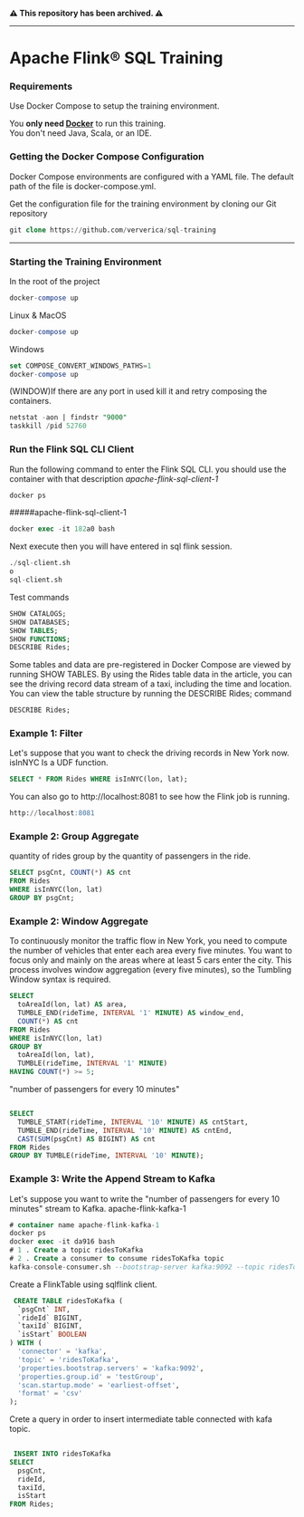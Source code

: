 **⚠️ This repository has been archived. ⚠️**

---

# Apache Flink® SQL Training

### Requirements

Use Docker Compose to setup the training environment.

You **only need [Docker](https://www.docker.com/)** to run this training. </br>
You don't need Java, Scala, or an IDE.

### Getting the Docker Compose Configuration
Docker Compose environments are configured with a YAML file. The default path of the file is docker-compose.yml.

Get the configuration file for the training environment by cloning our Git repository
```sql
git clone https://github.com/ververica/sql-training
```

----
### Starting the Training Environment
In the root of the project
```sql
docker-compose up
```

Linux & MacOS


```sql
docker-compose up
```

Windows

```sql
set COMPOSE_CONVERT_WINDOWS_PATHS=1
docker-compose up
```
(WINDOW)If there are any port in used kill it and retry composing the containers.
```sql
netstat -aon | findstr "9000"
taskkill /pid 52760
```

### Run the Flink SQL CLI Client
Run the following command to enter the Flink SQL CLI.
you should use the container with that description *apache-flink-sql-client-1*

```sql
docker ps
```
#####apache-flink-sql-client-1

```sql
docker exec -it 182a0 bash
```
Next execute then you will have entered in sql flink session.
```sql
./sql-client.sh
o 
sql-client.sh
```
Test commands
```sql
SHOW CATALOGS;
SHOW DATABASES;
SHOW TABLES;
SHOW FUNCTIONS;
DESCRIBE Rides;
```
Some tables and data are pre-registered in Docker Compose are viewed by running SHOW TABLES. By using the Rides table data in the article, you can see the driving record data stream of a taxi, including the time and location. You can view the table structure by running the DESCRIBE Rides; command
```sql
DESCRIBE Rides;
```
### Example 1: Filter
Let's suppose that you want to check the driving records in New York now.
isInNYC Is a UDF function.

```sql
SELECT * FROM Rides WHERE isInNYC(lon, lat);
```
You can also go to http://localhost:8081 to see how the Flink job is running.
```sql
http://localhost:8081
```

### Example 2: Group Aggregate

quantity of rides group by the quantity of passengers in the ride.
```sql
SELECT psgCnt, COUNT(*) AS cnt 
FROM Rides 
WHERE isInNYC(lon, lat)
GROUP BY psgCnt;
```

### Example 2: Window Aggregate

To continuously monitor the traffic flow in New York, you need to compute the number of vehicles that enter each area every five minutes. You want to focus only and mainly on the areas where at least 5 cars enter the city.
This process involves window aggregation (every five minutes), so the Tumbling Window syntax is required.


```sql
SELECT 
  toAreaId(lon, lat) AS area, 
  TUMBLE_END(rideTime, INTERVAL '1' MINUTE) AS window_end, 
  COUNT(*) AS cnt 
FROM Rides 
WHERE isInNYC(lon, lat)
GROUP BY 
  toAreaId(lon, lat), 
  TUMBLE(rideTime, INTERVAL '1' MINUTE) 
HAVING COUNT(*) >= 5;

```
"number of passengers for every 10 minutes"
```sql

SELECT 
  TUMBLE_START(rideTime, INTERVAL '10' MINUTE) AS cntStart,  
  TUMBLE_END(rideTime, INTERVAL '10' MINUTE) AS cntEnd,
  CAST(SUM(psgCnt) AS BIGINT) AS cnt 
FROM Rides 
GROUP BY TUMBLE(rideTime, INTERVAL '10' MINUTE);
```

### Example 3: Write the Append Stream to Kafka

Let's suppose you want to write the "number of passengers for every 10 minutes" stream to Kafka.
apache-flink-kafka-1
```sql
# container name apache-flink-kafka-1
docker ps
docker exec -it da916 bash
# 1 . Create a topic ridesToKafka
# 2 . Create a consumer to consume ridesToKafka topic
kafka-console-consumer.sh --bootstrap-server kafka:9092 --topic ridesToKafka --from-beginning
```

Create a FlinkTable using sqlflink client.

```sql
 CREATE TABLE ridesToKafka (
  `psgCnt` INT,
  `rideId` BIGINT,
  `taxiId` BIGINT,
  `isStart` BOOLEAN
) WITH (
  'connector' = 'kafka',
  'topic' = 'ridesToKafka',
  'properties.bootstrap.servers' = 'kafka:9092',
  'properties.group.id' = 'testGroup',
  'scan.startup.mode' = 'earliest-offset',
  'format' = 'csv'
);
```
Crete a query in order to insert intermediate table connected with kafa topic.

```sql
 
 INSERT INTO ridesToKafka 
SELECT 
  psgCnt,  
  rideId,
  taxiId,
  isStart
FROM Rides;
 
```